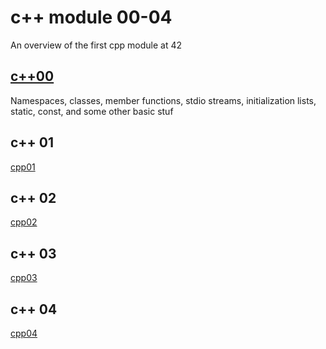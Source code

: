 # c++ module 00-04
An overview of the first cpp module at 42 

## [c++00](https://github.com/dhuss42/cpp00)  
Namespaces, classes, member functions, stdio streams,
initialization lists, static, const, and some other basic
stuf  
## c++ 01
[cpp01](https://github.com/dhuss42/cpp01)  

## c++ 02
[cpp02](https://github.com/dhuss42/cpp02)  

## c++ 03
[cpp03](https://github.com/dhuss42/cpp03)  

## c++ 04
[cpp04](https://github.com/dhuss42/cpp04)  
